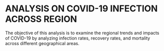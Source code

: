 # ANALYSIS ON COVID-19 INFECTION ACROSS REGION
The objective of this analysis is to examine the regional trends and impacts of COVID-19 by  analyzing infection rates, recovery rates, and mortality across different geographical areas.
